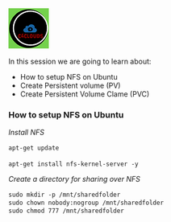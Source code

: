 <img src="../images/c4logo.png">

In this session we are going to learn about: 

- How to setup NFS on Ubuntu 
- Create Persistent volume (PV)
- Create Persistent Volume Clame (PVC)


### How to setup NFS on Ubuntu

*Install NFS*
```
apt-get update 

apt-get install nfs-kernel-server -y
```

*Create a directory for sharing over NFS*

```
sudo mkdir -p /mnt/sharedfolder 
sudo chown nobody:nogroup /mnt/sharedfolder 
sudo chmod 777 /mnt/sharedfolder
```


